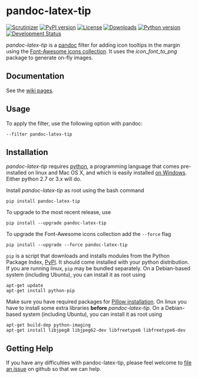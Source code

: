 # pandoc-latex-tip
[![Scrutinizer](https://img.shields.io/scrutinizer/g/chdemko/pandoc-latex-tip.svg)](https://scrutinizer-ci.com/g/chdemko/pandoc-latex-tip/)
[![PyPI version](https://img.shields.io/pypi/v/pandoc-latex-tip.svg)](https://pypi.python.org/pypi/pandoc-latex-tip/)
[![License](https://img.shields.io/pypi/l/pandoc-latex-tip.svg)](http://www.cecill.info/licences/Licence_CeCILL-B_V1-en.html)
[![Downloads](https://img.shields.io/pypi/dm/pandoc-latex-tip.svg)](https://pypi.python.org/pypi/pandoc-latex-tip/)
[![Python version](https://img.shields.io/pypi/pyversions/pandoc-latex-tip.svg)](https://pypi.python.org/pypi/pandoc-latex-tip/)
[![Development Status](https://img.shields.io/pypi/status/pandoc-latex-tip.svg)](https://pypi.python.org/pypi/pandoc-latex-tip/)

*pandoc-latex-tip* is a [pandoc] filter for adding icon tooltips in the margin using the [Font-Awesome icons collection](http://fontawesome.io/).
It uses the *icon_font_to_png* package to generate on-fly images.

[pandoc]: http://pandoc.org/

Documentation
-------------

See the [wiki pages](https://github.com/chdemko/pandoc-latex-tip/wiki).

Usage
-----

To apply the filter, use the following option with pandoc:

    --filter pandoc-latex-tip

Installation
------------

*pandoc-latex-tip* requires [python], a programming language that comes pre-installed on linux and Mac OS X, and which is easily installed [on Windows]. Either python 2.7 or 3.x will do.

Install *pandoc-latex-tip* as root using the bash command

    pip install pandoc-latex-tip

To upgrade to the most recent release, use

    pip install --upgrade pandoc-latex-tip

To upgrade the Font-Awesome icons collection add the `--force` flag

    pip install --upgrade --force pandoc-latex-tip

`pip` is a script that downloads and installs modules from the Python Package Index, [PyPI].  It should come installed with your python distribution. If you are running linux, `pip` may be bundled separately. On a Debian-based system (including Ubuntu), you can install it as root using

    apt-get update
    apt-get install python-pip

Make sure you have required packages for [Pillow installation](https://pillow.readthedocs.org/en/3.1.x/installation.html). On linux you have to install some extra libraries **before** *pandoc-latex-tip*. On a Debian-based system (including Ubuntu), you can install it as root using

	apt-get build-dep python-imaging
	apt-get install libjpeg8 libjpeg62-dev libfreetype6 libfreetype6-dev

[python]: https://www.python.org/pandoc-latex-tip
[on Windows]: https://www.python.org/downloads/windows/
[PyPI]: https://pypi.python.org/pypi


Getting Help
------------

If you have any difficulties with pandoc-latex-tip, please feel welcome to [file an issue] on github so that we can help.

[file an issue]: https://github.com/chdemko/pandoc-latex-tip/issues

